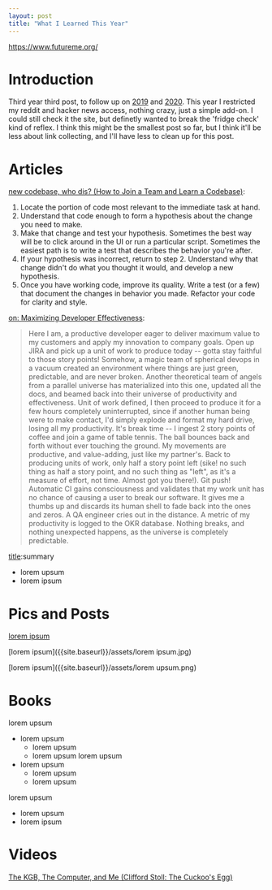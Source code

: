 ```yaml
---
layout: post
title: "What I Learned This Year"
---
```


https://www.futureme.org/

# Introduction

Third year third post, to follow up on [2019]({{site.baseurl}}/2020/01/20/what-i-learned-this-year.html) and [2020]({{site.baseurl}}/2021/01/11/what-i-learned-this-year.html).
This year I restricted my reddit and hacker news access, nothing crazy, just a simple add-on. I could still check it the site, but definetly wanted to break the 'fridge check' kind of reflex.
I think this might be the smallest post so far, but I think it'll be less about link collecting, and I'll have less to clean up for this post.

# Articles
[new codebase, who dis? (How to Join a Team and Learn a Codebase)](https://www.samueltaylor.org/articles/how-to-learn-a-codebase.html):
1. Locate the portion of code most relevant to the immediate task at hand.
2. Understand that code enough to form a hypothesis about the change you need to make.
3. Make that change and test your hypothesis. Sometimes the best way will be to click around in the UI or run a particular script. Sometimes the easiest path is to write a test that describes the behavior you're after.
4. If your hypothesis was incorrect, return to step 2. Understand why that change didn't do what you thought it would, and develop a new hypothesis.
5. Once you have working code, improve its quality. Write a test (or a few) that document the changes in behavior you made. Refactor your code for clarity and style.

[on: Maximizing Developer Effectiveness](https://news.ycombinator.com/item?id=25800830):
> Here I am, a productive developer eager to deliver maximum value to my customers and apply my innovation to company goals.
> Open up JIRA and pick up a unit of work to produce today -- gotta stay faithful to those story points!
> Somehow, a magic team of spherical devops in a vacuum created an environment where things are just green, predictable, and are never broken.
> Another theoretical team of angels from a parallel universe has materialized into this one, updated all the docs, and beamed back into their universe of productivity and effectiveness.
> Unit of work defined, I then proceed to produce it for a few hours completely uninterrupted, since if another human being were to make contact, I'd simply explode and format my hard drive, losing all my productivity.
> It's break time -- I ingest 2 story points of coffee and join a game of table tennis. The ball bounces back and forth without ever touching the ground. My movements are productive, and value-adding, just like my partner's.
> Back to producing units of work, only half a story point left (sike! no such thing as half a story point, and no such thing as "left", as it's a measure of effort, not time. Almost got you there!).
> Git push! Automatic CI gains consciousness and validates that my work unit has no chance of causing a user to break our software. It gives me a thumbs up and discards its human shell to fade back into the ones and zeros. A QA engineer cries out in the distance.
> A metric of my productivity is logged to the OKR database.
> Nothing breaks, and nothing unexpected happens, as the universe is completely predictable. 

[title](url):summary
* lorem upsum
* lorem ipsum

# Pics and Posts
[lorem ipsum](https://twitter.com)

[lorem ipsum]({{site.baseurl}}/assets/lorem ipsum.jpg)

[lorem ipsum]({{site.baseurl}}/assets/lorem upsum.png)

# Books
lorem upsum
* lorem upsum
  * lorem upsum
  * lorem upsum
lorem upsum
* lorem upsum
  * lorem upsum
  * lorem upsum
  
lorem upsum
* lorem upsum
* lorem ipsum

# Videos
[The KGB, The Computer, and Me (Clifford Stoll: The Cuckoo's Egg)](https://www.youtube.com/watch?v=hTx9h3Sm29I)

